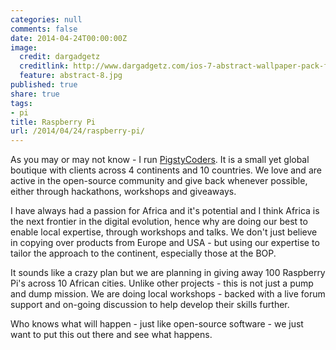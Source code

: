 ```yaml
---
categories: null
comments: false
date: 2014-04-24T00:00:00Z
image:
  credit: dargadgetz
  creditlink: http://www.dargadgetz.com/ios-7-abstract-wallpaper-pack-for-iphone-5-and-ipod-touch-retina/
  feature: abstract-8.jpg
published: true
share: true
tags:
- pi
title: Raspberry Pi
url: /2014/04/24/raspberry-pi/
---
```


As you may or may not know - I run [PigstyCoders](http://pigstycoders.com). It is a small yet global boutique with clients across 4 continents and 10 countries. We love and are active in the  open-source community and give back whenever possible, either through hackathons, workshops and giveaways.

I have always had a passion for Africa and it's potential and I think Africa is the next frontier in the digital evolution, hence why  are doing our best to enable local expertise, through workshops and talks. We don't just believe in copying over products from Europe and USA - but using our expertise to tailor the approach to the continent, especially those at the BOP.

It sounds like a crazy plan but we are planning in giving away 100 Raspberry Pi's across 10 African cities. Unlike other projects - this is not just a pump and dump mission. We are doing local workshops - backed with a live forum support and on-going discussion to help develop their skills further. 

Who knows what will happen - just like open-source software - we just want to put this out there and see what happens.